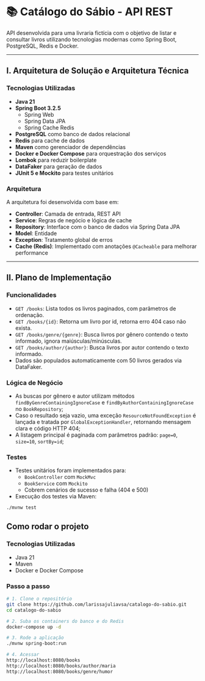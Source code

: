# 📚 Catálogo do Sábio - API REST

API desenvolvida para uma livraria fictícia com o objetivo de listar e consultar livros utilizando tecnologias modernas como Spring Boot, PostgreSQL, Redis e Docker.

---

## I. Arquitetura de Solução e Arquitetura Técnica

### Tecnologias Utilizadas

- **Java 21**
- **Spring Boot 3.2.5**
    - Spring Web
    - Spring Data JPA
    - Spring Cache Redis
- **PostgreSQL** como banco de dados relacional
- **Redis** para cache de dados
- **Maven** como gerenciador de dependências
- **Docker e Docker Compose** para orquestração dos serviços
- **Lombok** para reduzir boilerplate
- **DataFaker** para geração de dados
- **JUnit 5 e Mockito** para testes unitários

### Arquitetura

A arquitetura foi desenvolvida com base em:

- **Controller**: Camada de entrada, REST API
- **Service**: Regras de negócio e lógica de cache
- **Repository**: Interface com o banco de dados via Spring Data JPA
- **Model**: Entidade
- **Exception**: Tratamento global de erros
- **Cache (Redis)**: Implementado com anotações `@Cacheable` para melhorar performance

---

## II. Plano de Implementação

### Funcionalidades

- `GET /books`: Lista todos os livros paginados, com parâmetros de ordenação.
- `GET /books/{id}`: Retorna um livro por id, retorna erro 404 caso não exista.
- `GET /books/genre/{genre}`: Busca livros por gênero contendo o texto informado, ignora maiúsculas/minúsculas.
- `GET /books/author/{author}`: Busca livros por autor contendo o texto informado.
- Dados são populados automaticamente com 50 livros gerados via DataFaker.

### Lógica de Negócio

- As buscas por gênero e autor utilizam métodos `findByGenreContainingIgnoreCase` e `findByAuthorContainingIgnoreCase` no `BookRepository`;
- Caso o resultado seja vazio, uma exceção `ResourceNotFoundException` é lançada e tratada por `GlobalExceptionHandler`, retornando mensagem clara e código HTTP 404;
- A listagem principal é paginada com parâmetros padrão: `page=0`, `size=10`, `sortBy=id`;

### Testes

- Testes unitários foram implementados para:
    - `BookController` com `MockMvc`
    - `BookService` com `Mockito`
    - Cobrem cenários de sucesso e falha (404 e 500)
- Execução dos testes via Maven:

```bash
./mvnw test
```

## Como rodar o projeto

### Tecnologias Utilizadas
- Java 21
- Maven
- Docker e Docker Compose

### Passo a passo

```bash
# 1. Clone o repositório
git clone https://github.com/larissajuliavsa/catalogo-do-sabio.git
cd catalogo-do-sabio

# 2. Suba os containers do banco e do Redis
docker-compose up -d

# 3. Rode a aplicação
./mvnw spring-boot:run

# 4. Acessar
http://localhost:8080/books
http://localhost:8080/books/author/maria
http://localhost:8080/books/genre/humor
```
